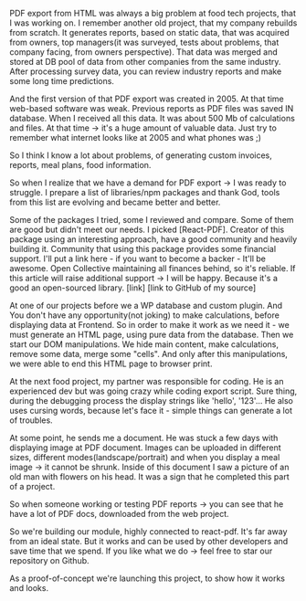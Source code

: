 PDF export from HTML was always a big problem at food tech projects, that I was working on.
I remember another old project, that my company rebuilds from scratch. It generates reports, based on static data, that was acquired from owners, top managers(it was surveyed, tests about problems, that company facing, from owners perspective). That data was merged and stored at DB pool of data from other companies from the same industry.
After processing survey data, you can review industry reports and make some long time predictions.

And the first version of that PDF export was created in 2005. At that time web-based software was weak.
Previous reports as PDF files was saved IN database. When I received all this data. It was about 500 Mb of calculations and files. At that time -> it's a huge amount of valuable data. Just try to remember what internet looks like at 2005 and what phones was ;)

So I think I know a lot about problems, of generating custom invoices, reports, meal plans, food information.

So when I realize that we have a demand for PDF export -> I was ready to struggle.
I prepare a list of libraries/npm packages and thank God, tools from this list are evolving and became better and better.

Some of the packages I tried, some I reviewed and compare. Some of them are good but didn't meet our needs.
I picked [React-PDF]. Creator of this package using an interesting approach, have a good community and heavily building it. Community that using this package provides some financial support. I'll put a link here - if you want to become a backer - It'll be awesome.
Open Collective maintaining all finances behind, so it's reliable. If this article will raise additional support -> I will be happy. Because it's a good an open-sourced library.
[link]
[link to GitHub of my source]

At one of our projects before we a WP database and custom plugin.
And You don't have any opportunity(not joking) to make calculations, before displaying data at Frontend.
So in order to make it work as we need it - we must generate an HTML page, using pure data from the database.
Then we start our DOM manipulations.  We hide main content, make calculations, remove some data, merge some "cells".
And only after this manipulations, we were able to end this HTML page to browser print.

At the next food project, my partner was responsible for coding. He is an experienced dev but was going crazy while coding export script. Sure thing, during the debugging process the display strings like 'hello', '123'... He also uses cursing words, because let's face it - simple things can generate a lot of troubles.

At some point, he sends me a document. He was stuck a few days with displaying image at PDF document. Images can be uploaded in different sizes, different modes(landscape/portrait) and when you display a meal image -> it cannot be shrunk. Inside of this document I saw a picture of an old man with flowers on his head. It was a sign that he completed this part of a project.

So when someone working or testing PDF reports -> you can see that he have a lot of PDF docs, downloaded from the web project.


So we're building our module, highly connected to react-pdf. It's far away from an ideal state. But it works and can be used by other developers and save time that we spend. If you like what we do -> feel free to star our repository on Github.

As a proof-of-concept we're launching this project, to show how it works and looks.
